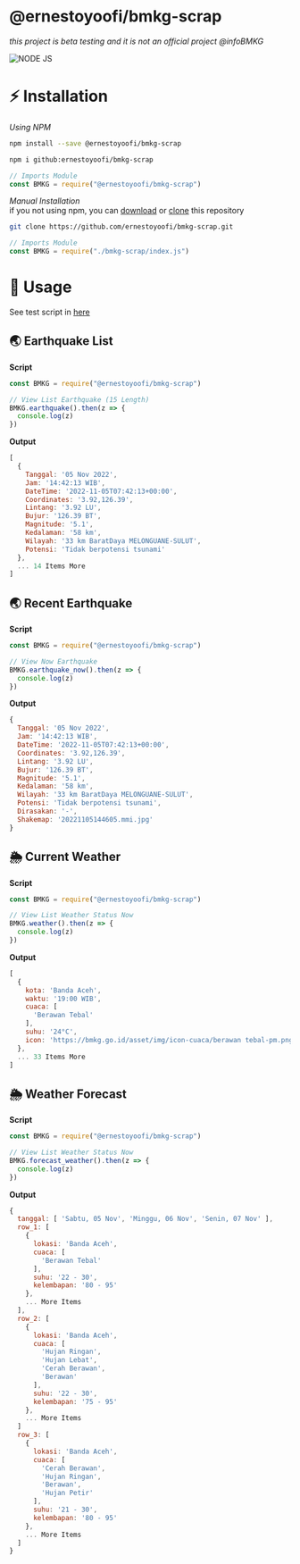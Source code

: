 # @ernestoyoofi/bmkg-scrap
*this project is beta testing and it is not an official project @infoBMKG*

![NODE JS](https://img.shields.io/npm/v/@ernestoyoofi/bmkg-scrap.svg?style=flat-square)

# ⚡ Installation

*Using NPM*

```bash
npm install --save @ernestoyoofi/bmkg-scrap
```
```bash
npm i github:ernestoyoofi/bmkg-scrap
```
```js
// Imports Module
const BMKG = require("@ernestoyoofi/bmkg-scrap")
```

*Manual Installation* <br/>
if you not using npm, you can [download](https://github.com/ernestoyoofi/bmkg-scrap/archive/refs/heads/main.zip) or [clone](https://github.com/ernestoyoofi/bmkg-scrap.git) this repository
```bash
git clone https://github.com/ernestoyoofi/bmkg-scrap.git
```
```js
// Imports Module
const BMKG = require("./bmkg-scrap/index.js")
```

# 🎉 Usage

See test script in [here](/test.js)

## 🌏 Earthquake List

**Script**
```js
const BMKG = require("@ernestoyoofi/bmkg-scrap")

// View List Earthquake (15 Length)
BMKG.earthquake().then(z => {
  console.log(z)
})
```
**Output**
```js
[
  {
    Tanggal: '05 Nov 2022',
    Jam: '14:42:13 WIB',
    DateTime: '2022-11-05T07:42:13+00:00',
    Coordinates: '3.92,126.39',
    Lintang: '3.92 LU',
    Bujur: '126.39 BT',
    Magnitude: '5.1',
    Kedalaman: '58 km',
    Wilayah: '33 km BaratDaya MELONGUANE-SULUT',
    Potensi: 'Tidak berpotensi tsunami'
  },
  ... 14 Items More
]
```

## 🌏 Recent Earthquake

**Script**
```js
const BMKG = require("@ernestoyoofi/bmkg-scrap")

// View Now Earthquake
BMKG.earthquake_now().then(z => {
  console.log(z)
})
```
**Output**
```js
{
  Tanggal: '05 Nov 2022',
  Jam: '14:42:13 WIB',
  DateTime: '2022-11-05T07:42:13+00:00',
  Coordinates: '3.92,126.39',
  Lintang: '3.92 LU',
  Bujur: '126.39 BT',
  Magnitude: '5.1',
  Kedalaman: '58 km',
  Wilayah: '33 km BaratDaya MELONGUANE-SULUT',
  Potensi: 'Tidak berpotensi tsunami',
  Dirasakan: '-',
  Shakemap: '20221105144605.mmi.jpg'
}
```

## 🌦️ Current Weather

**Script**
```js
const BMKG = require("@ernestoyoofi/bmkg-scrap")

// View List Weather Status Now
BMKG.weather().then(z => {
  console.log(z)
})
```
**Output**
```js
[
  {
    kota: 'Banda Aceh',
    waktu: '19:00 WIB',
    cuaca: [
      'Berawan Tebal'
    ],
    suhu: '24°C',
    icon: 'https://bmkg.go.id/asset/img/icon-cuaca/berawan tebal-pm.png'
  },
  ... 33 Items More
]
```

## 🌦️ Weather Forecast

**Script**
```js
const BMKG = require("@ernestoyoofi/bmkg-scrap")

// View List Weather Status Now
BMKG.forecast_weather().then(z => {
  console.log(z)
})
```
**Output**
```js
{
  tanggal: [ 'Sabtu, 05 Nov', 'Minggu, 06 Nov', 'Senin, 07 Nov' ],
  row_1: [
    {
      lokasi: 'Banda Aceh',
      cuaca: [
        'Berawan Tebal'
      ],
      suhu: '22 - 30',
      kelembapan: '80 - 95'
    },
    ... More Items
  ],
  row_2: [
    {
      lokasi: 'Banda Aceh',
      cuaca: [
        'Hujan Ringan',
        'Hujan Lebat',
        'Cerah Berawan',
        'Berawan'
      ],
      suhu: '22 - 30',
      kelembapan: '75 - 95'
    },
    ... More Items
  ]
  row_3: [
    {
      lokasi: 'Banda Aceh',
      cuaca: [
        'Cerah Berawan',
        'Hujan Ringan',
        'Berawan',
        'Hujan Petir'
      ],
      suhu: '21 - 30',
      kelembapan: '80 - 95'
    },
    ... More Items
  ]
}
```
